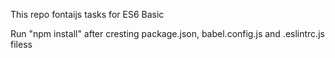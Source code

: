 This repo fontaijs tasks for ES6 Basic

Run "npm install" after cresting package.json, babel.config.js and .eslintrc.js filess
